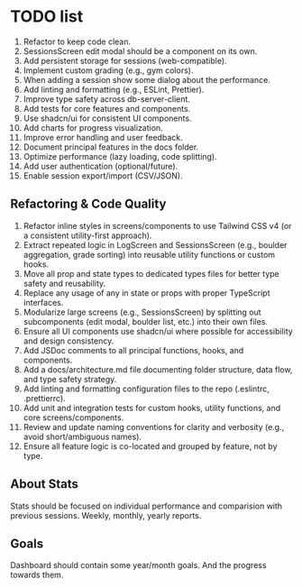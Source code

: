 # TODO list

1. Refactor to keep code clean.
2. SessionsScreen edit modal should be a component on its own.
3. Add persistent storage for sessions (web-compatible).
4. Implement custom grading (e.g., gym colors).
5. When adding a session show some dialog about the performance.
6. Add linting and formatting (e.g., ESLint, Prettier).
7. Improve type safety across db-server-client.
8. Add tests for core features and components.
9. Use shadcn/ui for consistent UI components.
10. Add charts for progress visualization.
11. Improve error handling and user feedback.
12. Document principal features in the docs folder.
13. Optimize performance (lazy loading, code splitting).
14. Add user authentication (optional/future).
15. Enable session export/import (CSV/JSON).

## Refactoring & Code Quality

1. Refactor inline styles in screens/components to use Tailwind CSS v4 (or a consistent utility-first approach).
2. Extract repeated logic in LogScreen and SessionsScreen (e.g., boulder aggregation, grade sorting) into reusable utility functions or custom hooks.
3. Move all prop and state types to dedicated types files for better type safety and reusability.
4. Replace any usage of any in state or props with proper TypeScript interfaces.
5. Modularize large screens (e.g., SessionsScreen) by splitting out subcomponents (edit modal, boulder list, etc.) into their own files.
6. Ensure all UI components use shadcn/ui where possible for accessibility and design consistency.
7. Add JSDoc comments to all principal functions, hooks, and components.
8. Add a docs/architecture.md file documenting folder structure, data flow, and type safety strategy.
9. Add linting and formatting configuration files to the repo (.eslintrc, .prettierrc).
10. Add unit and integration tests for custom hooks, utility functions, and core screens/components.
11. Review and update naming conventions for clarity and verbosity (e.g., avoid short/ambiguous names).
12. Ensure all feature logic is co-located and grouped by feature, not by type.

## About Stats

Stats should be focused on individual performance and comparision with previous sessions.
Weekly, monthly, yearly reports.

## Goals

Dashboard should contain some year/month goals. And the progress towards them.
